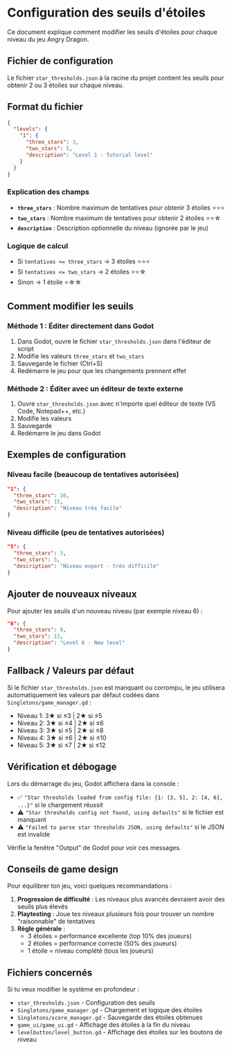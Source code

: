 # Configuration des seuils d'étoiles

Ce document explique comment modifier les seuils d'étoiles pour chaque niveau du jeu Angry Dragon.

## Fichier de configuration

Le fichier `star_thresholds.json` à la racine du projet contient les seuils pour obtenir 2 ou 3 étoiles sur chaque niveau.

## Format du fichier

```json
{
  "levels": {
    "1": {
      "three_stars": 3,
      "two_stars": 5,
      "description": "Level 1 - Tutorial level"
    }
  }
}
```

### Explication des champs

- **`three_stars`** : Nombre maximum de tentatives pour obtenir 3 étoiles ⭐⭐⭐
- **`two_stars`** : Nombre maximum de tentatives pour obtenir 2 étoiles ⭐⭐☆
- **`description`** : Description optionnelle du niveau (ignorée par le jeu)

### Logique de calcul

- Si `tentatives <= three_stars` → 3 étoiles ⭐⭐⭐
- Si `tentatives <= two_stars` → 2 étoiles ⭐⭐☆
- Sinon → 1 étoile ⭐☆☆

## Comment modifier les seuils

### Méthode 1 : Éditer directement dans Godot

1. Dans Godot, ouvre le fichier `star_thresholds.json` dans l'éditeur de script
2. Modifie les valeurs `three_stars` et `two_stars`
3. Sauvegarde le fichier (Ctrl+S)
4. Redémarre le jeu pour que les changements prennent effet

### Méthode 2 : Éditer avec un éditeur de texte externe

1. Ouvre `star_thresholds.json` avec n'importe quel éditeur de texte (VS Code, Notepad++, etc.)
2. Modifie les valeurs
3. Sauvegarde
4. Redémarre le jeu dans Godot

## Exemples de configuration

### Niveau facile (beaucoup de tentatives autorisées)
```json
"1": {
  "three_stars": 10,
  "two_stars": 15,
  "description": "Niveau très facile"
}
```

### Niveau difficile (peu de tentatives autorisées)
```json
"5": {
  "three_stars": 3,
  "two_stars": 5,
  "description": "Niveau expert - très difficile"
}
```

## Ajouter de nouveaux niveaux

Pour ajouter les seuils d'un nouveau niveau (par exemple niveau 6) :

```json
"6": {
  "three_stars": 8,
  "two_stars": 13,
  "description": "Level 6 - New level"
}
```

## Fallback / Valeurs par défaut

Si le fichier `star_thresholds.json` est manquant ou corrompu, le jeu utilisera automatiquement les valeurs par défaut codées dans `Singletons/game_manager.gd` :

- Niveau 1: 3★ si ≤3 | 2★ si ≤5
- Niveau 2: 3★ si ≤4 | 2★ si ≤6
- Niveau 3: 3★ si ≤5 | 2★ si ≤8
- Niveau 4: 3★ si ≤6 | 2★ si ≤10
- Niveau 5: 3★ si ≤7 | 2★ si ≤12

## Vérification et débogage

Lors du démarrage du jeu, Godot affichera dans la console :
- ✅ `"Star thresholds loaded from config file: {1: [3, 5], 2: [4, 6], ...}"` si le chargement réussit
- ⚠️ `"Star thresholds config not found, using defaults"` si le fichier est manquant
- ⚠️ `"Failed to parse star thresholds JSON, using defaults"` si le JSON est invalide

Vérifie la fenêtre "Output" de Godot pour voir ces messages.

## Conseils de game design

Pour équilibrer ton jeu, voici quelques recommandations :

1. **Progression de difficulté** : Les niveaux plus avancés devraient avoir des seuils plus élevés
2. **Playtesting** : Joue tes niveaux plusieurs fois pour trouver un nombre "raisonnable" de tentatives
3. **Règle générale** :
   - 3 étoiles = performance excellente (top 10% des joueurs)
   - 2 étoiles = performance correcte (50% des joueurs)
   - 1 étoile = niveau complété (tous les joueurs)

## Fichiers concernés

Si tu veux modifier le système en profondeur :
- `star_thresholds.json` - Configuration des seuils
- `Singletons/game_manager.gd` - Chargement et logique des étoiles
- `Singletons/score_manager.gd` - Sauvegarde des étoiles obtenues
- `game_ui/game_ui.gd` - Affichage des étoiles à la fin du niveau
- `levelbutton/level_button.gd` - Affichage des étoiles sur les boutons de niveau

